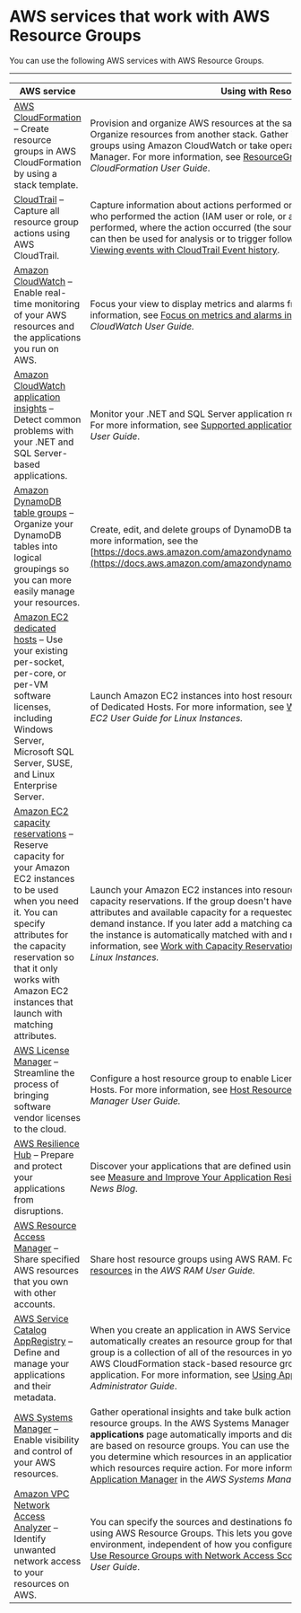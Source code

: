 # AWS services that work with AWS Resource Groups<a name="integrated-services-list"></a>

You can use the following AWS services with AWS Resource Groups\. 


****  

| AWS service | Using with Resource Groups  | 
| --- | --- | 
|  [AWS CloudFormation](https://docs.aws.amazon.com/AWSCloudFormation/latest/UserGuide/) – Create resource groups in AWS CloudFormation by using a stack template\.  |  Provision and organize AWS resources at the same time\. Organize resources by tags\. Organize resources from another stack\. Gather insights on your AWS resources in resource groups using Amazon CloudWatch or take operational actions using AWS Systems Manager\. For more information, see [ResourceGroups resource type reference](https://docs.aws.amazon.com/AWSCloudFormation/latest/UserGuide/AWS_ResourceGroups.html) in the *AWS CloudFormation User Guide*\.  | 
|  [CloudTrail](https://docs.aws.amazon.com/awscloudtrail/latest/userguide/) – Capture all resource group actions using AWS CloudTrail\.  |  Capture information about actions performed on your resource groups including details like who performed the action \(IAM user or role, or an AWS service\), when the action was performed, where the action occurred \(the source IP address\) and more\. These records can then be used for analysis or to trigger follow\-up actions\. For more information, see [Viewing events with CloudTrail Event history](https://docs.aws.amazon.com/awscloudtrail/latest/userguide/view-cloudtrail-events.html)\.  | 
|  [Amazon CloudWatch](https://docs.aws.amazon.com/AmazonCloudWatch/latest/monitoring/WhatIsCloudWatch.html) – Enable real\-time monitoring of your AWS resources and the applications you run on AWS\.  |  Focus your view to display metrics and alarms from a single resource group\. For more information, see [Focus on metrics and alarms in a resource group](https://docs.aws.amazon.com/AmazonCloudWatch/latest/monitoring/CloudWatch_Automatic_Dashboards_Resource_Group.html) in the *Amazon CloudWatch User Guide\.*  | 
|  [Amazon CloudWatch application insights](https://docs.aws.amazon.com/AmazonCloudWatch/latest/monitoring/appinsights-what-is.html) – Detect common problems with your \.NET and SQL Server\-based applications\.  |  Monitor your \.NET and SQL Server application resources that belong to a resource group\. For more information, see [Supported application components](https://docs.aws.amazon.com/AmazonCloudWatch/latest/monitoring/appinsights-what-is.html#appinsights-components) in the *Amazon CloudWatch User Guide*\.  | 
|  [Amazon DynamoDB table groups](https://docs.aws.amazon.com/amazondynamodb/latest/developerguide/Introduction.html) – Organize your DynamoDB tables into logical groupings so you can more easily manage your resources\.   |  Create, edit, and delete groups of DynamoDB tables from the DynamoDB **Action** menu\.  For more information, see the [https://docs.aws.amazon.com/amazondynamodb/latest/developerguide/Introduction.html](https://docs.aws.amazon.com/amazondynamodb/latest/developerguide/Introduction.html)  | 
|  [Amazon EC2 dedicated hosts](https://docs.aws.amazon.com/AWSEC2/latest/UserGuide/dedicated-hosts-overview.html) – Use your existing per\-socket, per\-core, or per\-VM software licenses, including Windows Server, Microsoft SQL Server, SUSE, and Linux Enterprise Server\.  |  Launch Amazon EC2 instances into host resource groups to help maximize your utilization of Dedicated Hosts\. For more information, see [Working with dedicated hosts](https://docs.aws.amazon.com/AWSEC2/latest/UserGuide/how-dedicated-hosts-work.html) in the *Amazon EC2 User Guide for Linux Instances\.*  | 
| [Amazon EC2 capacity reservations](https://docs.aws.amazon.com/AWSEC2/latest/UserGuide/ec2-capacity-reservations.html) – Reserve capacity for your Amazon EC2 instances to be used when you need it\. You can specify attributes for the capacity reservation so that it only works with Amazon EC2 instances that launch with matching attributes\. |  Launch your Amazon EC2 instances into resource groups that contain one or more capacity reservations\. If the group doesn't have a capacity reservation with matching attributes and available capacity for a requested instance, the instance runs as an on\-demand instance\. If you later add a matching capacity reservation to the targeted group, the instance is automatically matched with and moved into the reserved capacity\. For more information, see [Work with Capacity Reservation groups](https://docs.aws.amazon.com/AWSEC2/latest/UserGuide/capacity-reservations-using.html#create-cr-group) in the *Amazon EC2 User Guide for Linux Instances\.*  | 
|  [AWS License Manager](https://docs.aws.amazon.com/license-manager/latest/userguide/license-manager.html) – Streamline the process of bringing software vendor licenses to the cloud\.  |  Configure a host resource group to enable License Manager to manage your Dedicated Hosts\.  For more information, see [Host Resource Groups in License Manager](https://docs.aws.amazon.com/license-manager/latest/userguide/host-resource-groups.html) in the *License Manager User Guide\.*  | 
|  [AWS Resilience Hub](https://docs.aws.amazon.com/resilience-hub/latest/userguide/) – Prepare and protect your applications from disruptions\.  |  Discover your applications that are defined using Resource Groups\. For more information, see [Measure and Improve Your Application Resilience with AWS Resilience Hub](http://aws.amazon.com/blogs/aws/monitor-and-improve-your-application-resiliency-with-resilience-hub/) in the *AWS News Blog*\.  | 
|  [AWS Resource Access Manager](https://docs.aws.amazon.com/ram/latest/userguide/) – Share specified AWS resources that you own with other accounts\.  |  Share host resource groups using AWS RAM\. For more information, see [Shareable resources](https://docs.aws.amazon.com/ram/latest/userguide/shareable.html#shareable-arg) in the *AWS RAM User Guide\.*  | 
|  [AWS Service Catalog AppRegistry](https://docs.aws.amazon.com/servicecatalog/latest/adminguide/appregistry.html) – Define and manage your applications and their metadata\.  |  When you create an application in AWS Service Catalog AppRegistry, that service automatically creates an resource group for that application\. The application resource group is a collection of all of the resources in your application\. The service also creates a AWS CloudFormation stack\-based resource group for every stack associated with the application\. For more information, see [Using AppRegistry](https://docs.aws.amazon.com/servicecatalog/latest/adminguide/appregistry.html) in the *AWS Service Catalog Administrator Guide*\.  | 
|  [AWS Systems Manager](https://docs.aws.amazon.com/systems-manager/latest/userguide/what-is-systems-manager.html) – Enable visibility and control of your AWS resources\.  |  Gather operational insights and take bulk actions on your applications that are based on resource groups\. In the AWS Systems Manager console, the Application Manager **Custom applications** page automatically imports and displays operations data for applications that are based on resource groups\. You can use the information in Application Manager to help you determine which resources in an application are compliant and working correctly and which resources require action\. For more information, see [Working with applications in Application Manager](https://docs.aws.amazon.com/systems-manager/latest/userguide/application-manager-working-applications.html) in the *AWS Systems Manager User Guide*\.  | 
|  [Amazon VPC Network Access Analyzer](https://docs.aws.amazon.com/vpc/latest/network-access-analyzer/) – Identify unwanted network access to your resources on AWS\.  |  You can specify the sources and destinations for your network access requirements by using AWS Resource Groups\. This lets you govern network access across your AWS environment, independent of how you configure your network\. For more information, see [Use Resource Groups with Network Access Scopes](https://docs.aws.amazon.com/vpc/latest/network-access-analyzer/working-with-vaa.html) in the *Amazon Virtual Private Cloud User Guide*\.  | 
